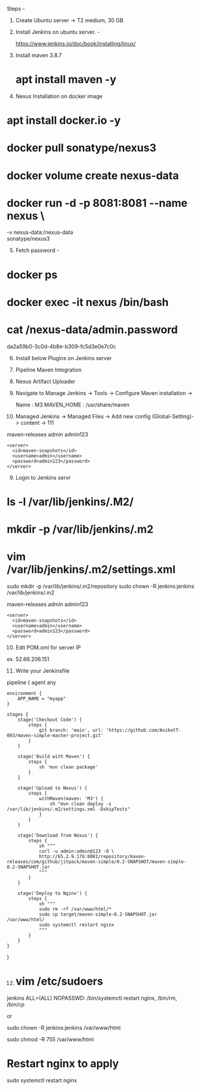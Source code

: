 Steps -

1. Create Ubuntu server -> T2 medium, 30 GB

2. Install Jenkins on ubuntu server. -

   https://www.jenkins.io/doc/book/installing/linux/

3. Install maven 3.8.7

   # apt install maven -y

4. Nexus Installation on docker image
   
  # apt install docker.io -y

  # docker pull sonatype/nexus3

  # docker volume create nexus-data

  # docker run -d -p 8081:8081 --name nexus \
  -v nexus-data:/nexus-data \
  sonatype/nexus3

5. Fetch password -

# docker ps

# docker exec -it nexus /bin/bash

# cat /nexus-data/admin.password

da2a59b0-3c0d-4b8e-b309-fc5d3e0e7c0c


6. Install below Plugins on Jenkins server

1. Pipeline Maven Integration

2. Nexus Artifact Uploader


7. Navigate to Manage Jenkins -> Tools -> Configure Maven installation ->

   Name : M3
   MAVEN_HOME : /usr/share/maven

8.  Managed Jenkins -> Managed Files -> Add new config (Global-Setting)-> content -> 111
    

<servers>
    <server>
      <id>maven-releases</id>
      <username>admin</username>
      <password>admin123</password>
    </server>

    <server>
      <id>maven-snapshots</id>
      <username>admin</username>
      <password>admin123</password>
    </server>
  </servers>
</settings> 
  

9. Login to Jenkins servr


# ls -l /var/lib/jenkins/.M2/
# mkdir -p /var/lib/jenkins/.m2
# vim /var/lib/jenkins/.m2/settings.xml

sudo mkdir -p /var/lib/jenkins/.m2/repository
sudo chown -R jenkins:jenkins /var/lib/jenkins/.m2

<settings xmlns="http://maven.apache.org/SETTINGS/1.0.0"
          xmlns:xsi="http://www.w3.org/2001/XMLSchema-instance"
          xsi:schemaLocation="http://maven.apache.org/SETTINGS/1.0.0
                              https://maven.apache.org/xsd/settings-1.0.0.xsd">

<servers>
    <server>
      <id>maven-releases</id>
      <username>admin</username>
      <password>admin123</password>
    </server>

    <server>
      <id>maven-snapshots</id>
      <username>admin</username>
      <password>admin123</password>
    </server>
  </servers>
</settings>


10. Edit POM.xml for server IP

 ex. 52.66.206.151


11. Write your Jenkinsfile

pipeline {
    agent any

    environment {
        APP_NAME = "myapp"
    }

    stages {
        stage('Checkout Code') {
            steps {
                git branch: 'main', url: 'https://github.com/AniketT-003/maven-simple-master-project.git'
            }
        }

        stage('Build with Maven') {
            steps {
                sh 'mvn clean package'
            }
        }

        stage('Upload to Nexus') {
            steps {
                withMaven(maven: 'M3') {
                    sh "mvn clean deploy -s /var/lib/jenkins/.m2/settings.xml -DskipTests"
                }
            }
        }

        stage('Download from Nexus') {
            steps {
                sh """
                curl -u admin:admin@123 -O \
                http://65.2.9.176:8081/repository/maven-releases/com/github/jitpack/maven-simple/0.2-SNAPSHOT/maven-simple-0.2-SNAPSHOT.jar
                """
            }
        }

        stage('Deploy to Nginx') {
            steps {
                sh """
                sudo rm -rf /var/www/html/*
                sudo cp target/maven-simple-0.2-SNAPSHOT.jar /var/www/html/
                sudo systemctl restart nginx
                """
            }
        }
    }
}




12. # vim /etc/sudoers




jenkins ALL=(ALL) NOPASSWD: /bin/systemctl restart nginx, /bin/rm, /bin/cp

or

sudo chown -R jenkins:jenkins /var/www/html

sudo chmod -R 755 /var/www/html

# Restart nginx to apply
sudo systemctl restart nginx
